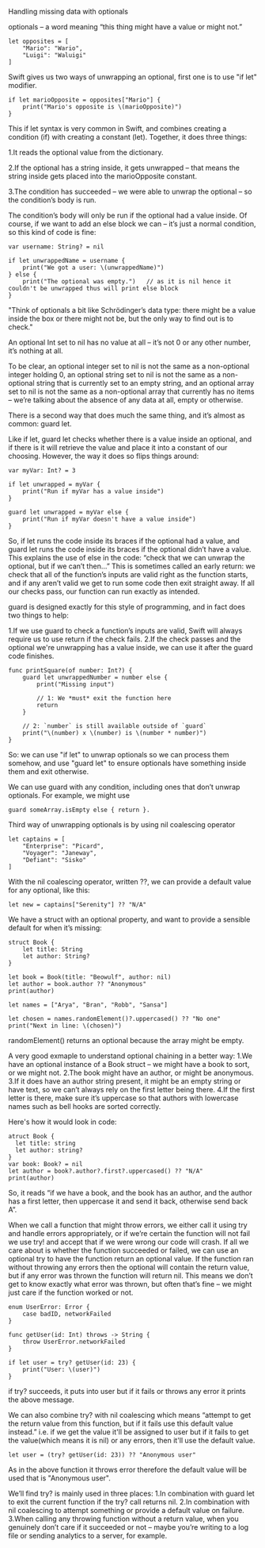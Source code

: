 Handling missing data with optionals

optionals – a word meaning “this thing might have a value or might not.”

```
let opposites = [
    "Mario": "Wario",
    "Luigi": "Waluigi"
]
```

Swift gives us two ways of unwrapping an optional, first one is to use "if let" modifier.
```
if let marioOpposite = opposites["Mario"] {
    print("Mario's opposite is \(marioOpposite)")
}
```
This if let syntax is very common in Swift, and combines creating a condition (if) with creating a constant (let). Together, it does three things:

1.It reads the optional value from the dictionary.

2.If the optional has a string inside, it gets unwrapped – that means the string inside gets placed into the marioOpposite constant. 

3.The condition has succeeded – we were able to unwrap the optional – so the condition’s body is run.

The condition’s body will only be run if the optional had a value inside. Of course, if we want to add an else block we can – it’s just a normal condition, so this kind of code is fine:
```
var username: String? = nil

if let unwrappedName = username {
    print("We got a user: \(unwrappedName)")
} else {
    print("The optional was empty.")   // as it is nil hence it couldn't be unwrapped thus will print else block
}
```

"Think of optionals a bit like Schrödinger’s data type: there might be a value inside the box or there might not be, but the only way to find out is to check."

 An optional Int set to nil has no value at all – it’s not 0 or any other number, it’s nothing at all.

To be clear, an optional integer set to nil is not the same as a non-optional integer holding 0, an optional string set to nil is not the same as a non-optional string that is currently set to an empty string, and an optional array set to nil is not the same as a non-optional array that currently has no items – we’re talking about the absence of any data at all, empty or otherwise.

There is a second way that does much the same thing, and it’s almost as common: guard let.

Like if let, guard let checks whether there is a value inside an optional, and if there is it will retrieve the value and place it into a constant of our choosing.
However, the way it does so flips things around:
```
var myVar: Int? = 3

if let unwrapped = myVar {
    print("Run if myVar has a value inside")
}

guard let unwrapped = myVar else {
    print("Run if myVar doesn't have a value inside")
}
```

So, if let runs the code inside its braces if the optional had a value, and guard let runs the code inside its braces if the optional didn’t have a value. This explains the use of else in the code: “check that we can unwrap the optional, but if we can’t then…”
This is sometimes called an early return: we check that all of the function’s inputs are valid right as the function starts, and if any aren’t valid we get to run some code then exit straight away. If all our checks pass, our function can run exactly as intended.

guard is designed exactly for this style of programming, and in fact does two things to help:

1.If we use guard to check a function’s inputs are valid, Swift will always require us to use return if the check fails.
2.If the check passes and the optional we're unwrapping has a value inside, we can use it after the guard code finishes.

```
func printSquare(of number: Int?) {
    guard let unwrappedNumber = number else {
        print("Missing input")

        // 1: We *must* exit the function here
        return
    }

    // 2: `number` is still available outside of `guard`
    print("\(number) x \(number) is \(number * number)")
}
```
So: we can use "if let" to unwrap optionals so we can process them somehow, and use "guard let" to ensure optionals have something inside them and exit otherwise.

We can use guard with any condition, including ones that don’t unwrap optionals. For example, we might use 
```
guard someArray.isEmpty else { return }.
```

Third way of unwrapping optionals is by using nil coalescing operator
```
let captains = [
    "Enterprise": "Picard",
    "Voyager": "Janeway",
    "Defiant": "Sisko"
]
```

With the nil coalescing operator, written ??, we can provide a default value for any optional, like this:
```
let new = captains["Serenity"] ?? "N/A"
```
We have a struct with an optional property, and want to provide a sensible default for when it’s missing:
```
struct Book {
    let title: String
    let author: String?
}

let book = Book(title: "Beowulf", author: nil)
let author = book.author ?? "Anonymous"
print(author)
```

```
let names = ["Arya", "Bran", "Robb", "Sansa"]

let chosen = names.randomElement()?.uppercased() ?? "No one"
print("Next in line: \(chosen)")
```
randomElement() returns an optional because the array might be empty.

A very good exmaple to understand optional chaining in a better way:
1.We have an optional instance of a Book struct – we might have a book to sort, or we might not.
2.The book might have an author, or might be anonymous.
3.If it does have an author string present, it might be an empty string or have text, so we can’t always rely on the first letter being there.
4.If the first letter is there, make sure it’s uppercase so that authors with lowercase names such as bell hooks are sorted correctly.

Here's how it would look in code:
```
atruct Book {
  let title: string
  let author: string?
}
var book: Book? = nil
let author = book?.author?.first?.uppercased() ?? "N/A"
print(author)
```
So, it reads “if we have a book, and the book has an author, and the author has a first letter, then uppercase it and send it back, otherwise send back A”.

When we call a function that might throw errors, we either call it using try and handle errors appropriately, or if we’re certain the function will not fail we use try! and accept that if we were wrong our code will crash.
If all we care about is whether the function succeeded or failed, we can use an optional try to have the function return an optional value. If the function ran without throwing any errors then the optional will contain the return value, but if any error was thrown the function will return nil. This means we don’t get to know exactly what error was thrown, but often that’s fine – we might just care if the function worked or not.

```
enum UserError: Error {
    case badID, networkFailed
}

func getUser(id: Int) throws -> String {
    throw UserError.networkFailed
}

if let user = try? getUser(id: 23) {
    print("User: \(user)")
}
```

if try? succeeds, it puts into user but if it fails or throws any error it prints the above message.

We can also combine try? with nil coalescing which means “attempt to get the return value from this function, but if it fails use this default value instead.” i.e. if we get the value it'll be assigned to user but if it fails to get the value(which means it is nil) or any errors, then it'll use the default value.
```
let user = (try? getUser(id: 23)) ?? "Anonymous user"
```
As in the above function it throws error therefore the default value will be used that is "Anonymous user".

We’ll find try? is mainly used in three places:
1.In combination with guard let to exit the current function if the try? call returns nil.
2.In combination with nil coalescing to attempt something or provide a default value on failure.
3.When calling any throwing function without a return value, when you genuinely don’t care if it succeeded or not – maybe you’re writing to a log file or sending analytics to a server, for example.




